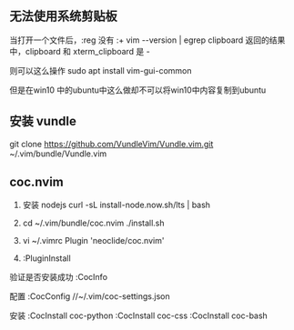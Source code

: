 ## 无法使用系统剪贴板

当打开一个文件后，:reg 没有 :+ 
vim --version | egrep clipboard 返回的结果中，clipboard 和 xterm_clipboard 是 - 

则可以这么操作
    sudo apt install vim-gui-common

但是在win10 中的ubuntu中这么做却不可以将win10中内容复制到ubuntu



## 安装 vundle

git clone https://github.com/VundleVim/Vundle.vim.git ~/.vim/bundle/Vundle.vim



## coc.nvim

1. 安装 nodejs
    curl -sL install-node.now.sh/lts | bash

1. cd ~/.vim/bundle/coc.nvim
    ./install.sh

1. vi ~/.vimrc
    Plugin 'neoclide/coc.nvim'

1. :PluginInstall


验证是否安装成功
    :CocInfo

配置
    :CocConfig      //~/.vim/coc-settings.json

安装
    :CocInstall coc-python
    :CocInstall coc-css
    :CocInstall coc-bash
